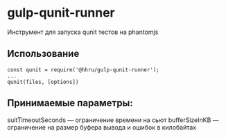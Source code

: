# gulp-qunit-runner

Инструмент для запуска qunit тестов на phantomjs

## Использование

```
const qunit = require('@hhru/gulp-qunit-runner');
...
qunit(files, [options]) 
```

## Принимаемые параметры:

suitTimeoutSeconds — ограничение времени на сьют
bufferSizeInKB — ограничение на размер буфера вывода и ошибок в килобайтах
